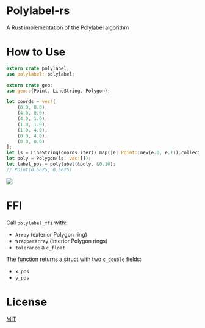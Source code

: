 # Polylabel-rs
A Rust implementation of the [Polylabel](https://github.com/mapbox/polylabel) algorithm
# How to Use
```rust
extern crate polylabel;
use polylabel::polylabel;

extern crate geo;
use geo::{Point, LineString, Polygon};

let coords = vec![
    (0.0, 0.0),
    (4.0, 0.0),
    (4.0, 1.0),
    (1.0, 1.0),
    (1.0, 4.0),
    (0.0, 4.0),
    (0.0, 0.0)
];
let ls = LineString(coords.iter().map(|e| Point::new(e.0, e.1)).collect());
let poly = Polygon(ls, vec![]);
let label_pos = polylabel(&poly, &0.10);
// Point(0.5625, 0.5625)
```
<img src="https://cdn.rawgit.com/urschrei/polylabel-rs/5ab07d193f61bb0e16338a6d19a08ba32f153ddb/ell.svg"/>

# FFI
Call `polylabel_ffi` with:
- `Array` (exterior Polygon ring)
- `WrapperArray` (interior Polygon rings)
- `tolerance` a `c_float`

The function returns a struct with two `c_double` fields:
- `x_pos`
- `y_pos`

# License
[MIT](license.txt)
